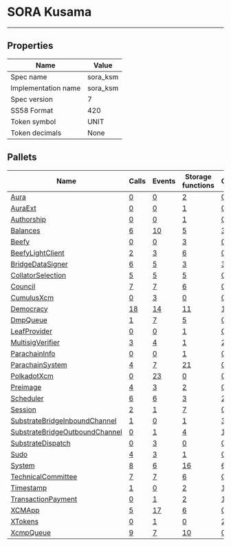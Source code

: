 # SORA Kusama

---------

## Properties
| Name | Value |
| -------- | -------- |
| Spec name     | sora_ksm     |
| Implementation name     | sora_ksm     |
| Spec version     | 7     |
| SS58 Format     | 420     |
| Token symbol      | UNIT     |
| Token decimals      | None     |

## Pallets
| Name | Calls | Events | Storage functions | Constants | Errors |
| -------- | -------- | -------- | -------- | -------- | -------- |
| [Aura](aura.md) | [0](aura.md#calls) | [0](aura.md#events) | [2](aura.md#storage-functions) | [0](aura.md#constants) | [0](aura.md#errors) |
| [AuraExt](auraext.md) | [0](auraext.md#calls) | [0](auraext.md#events) | [1](auraext.md#storage-functions) | [0](auraext.md#constants) | [0](auraext.md#errors) |
| [Authorship](authorship.md) | [0](authorship.md#calls) | [0](authorship.md#events) | [1](authorship.md#storage-functions) | [0](authorship.md#constants) | [0](authorship.md#errors) |
| [Balances](balances.md) | [6](balances.md#calls) | [10](balances.md#events) | [5](balances.md#storage-functions) | [3](balances.md#constants) | [8](balances.md#errors) |
| [Beefy](beefy.md) | [0](beefy.md#calls) | [0](beefy.md#events) | [3](beefy.md#storage-functions) | [0](beefy.md#constants) | [0](beefy.md#errors) |
| [BeefyLightClient](beefylightclient.md) | [2](beefylightclient.md#calls) | [3](beefylightclient.md#events) | [6](beefylightclient.md#storage-functions) | [0](beefylightclient.md#constants) | [20](beefylightclient.md#errors) |
| [BridgeDataSigner](bridgedatasigner.md) | [6](bridgedatasigner.md#calls) | [5](bridgedatasigner.md#events) | [3](bridgedatasigner.md#storage-functions) | [3](bridgedatasigner.md#constants) | [14](bridgedatasigner.md#errors) |
| [CollatorSelection](collatorselection.md) | [5](collatorselection.md#calls) | [5](collatorselection.md#events) | [5](collatorselection.md#storage-functions) | [0](collatorselection.md#constants) | [10](collatorselection.md#errors) |
| [Council](council.md) | [7](council.md#calls) | [7](council.md#events) | [6](council.md#storage-functions) | [0](council.md#constants) | [10](council.md#errors) |
| [CumulusXcm](cumulusxcm.md) | [0](cumulusxcm.md#calls) | [3](cumulusxcm.md#events) | [0](cumulusxcm.md#storage-functions) | [0](cumulusxcm.md#constants) | [0](cumulusxcm.md#errors) |
| [Democracy](democracy.md) | [18](democracy.md#calls) | [14](democracy.md#events) | [11](democracy.md#storage-functions) | [12](democracy.md#constants) | [23](democracy.md#errors) |
| [DmpQueue](dmpqueue.md) | [1](dmpqueue.md#calls) | [7](dmpqueue.md#events) | [5](dmpqueue.md#storage-functions) | [0](dmpqueue.md#constants) | [2](dmpqueue.md#errors) |
| [LeafProvider](leafprovider.md) | [0](leafprovider.md#calls) | [0](leafprovider.md#events) | [1](leafprovider.md#storage-functions) | [0](leafprovider.md#constants) | [0](leafprovider.md#errors) |
| [MultisigVerifier](multisigverifier.md) | [3](multisigverifier.md#calls) | [4](multisigverifier.md#events) | [1](multisigverifier.md#storage-functions) | [2](multisigverifier.md#constants) | [11](multisigverifier.md#errors) |
| [ParachainInfo](parachaininfo.md) | [0](parachaininfo.md#calls) | [0](parachaininfo.md#events) | [1](parachaininfo.md#storage-functions) | [0](parachaininfo.md#constants) | [0](parachaininfo.md#errors) |
| [ParachainSystem](parachainsystem.md) | [4](parachainsystem.md#calls) | [7](parachainsystem.md#events) | [21](parachainsystem.md#storage-functions) | [0](parachainsystem.md#constants) | [8](parachainsystem.md#errors) |
| [PolkadotXcm](polkadotxcm.md) | [0](polkadotxcm.md#calls) | [23](polkadotxcm.md#events) | [0](polkadotxcm.md#storage-functions) | [0](polkadotxcm.md#constants) | [20](polkadotxcm.md#errors) |
| [Preimage](preimage.md) | [4](preimage.md#calls) | [3](preimage.md#events) | [2](preimage.md#storage-functions) | [0](preimage.md#constants) | [6](preimage.md#errors) |
| [Scheduler](scheduler.md) | [6](scheduler.md#calls) | [6](scheduler.md#events) | [3](scheduler.md#storage-functions) | [2](scheduler.md#constants) | [5](scheduler.md#errors) |
| [Session](session.md) | [2](session.md#calls) | [1](session.md#events) | [7](session.md#storage-functions) | [0](session.md#constants) | [5](session.md#errors) |
| [SubstrateBridgeInboundChannel](substratebridgeinboundchannel.md) | [1](substratebridgeinboundchannel.md#calls) | [0](substratebridgeinboundchannel.md#events) | [1](substratebridgeinboundchannel.md#storage-functions) | [3](substratebridgeinboundchannel.md#constants) | [7](substratebridgeinboundchannel.md#errors) |
| [SubstrateBridgeOutboundChannel](substratebridgeoutboundchannel.md) | [0](substratebridgeoutboundchannel.md#calls) | [1](substratebridgeoutboundchannel.md#events) | [4](substratebridgeoutboundchannel.md#storage-functions) | [1](substratebridgeoutboundchannel.md#constants) | [6](substratebridgeoutboundchannel.md#errors) |
| [SubstrateDispatch](substratedispatch.md) | [0](substratedispatch.md#calls) | [3](substratedispatch.md#events) | [0](substratedispatch.md#storage-functions) | [0](substratedispatch.md#constants) | [0](substratedispatch.md#errors) |
| [Sudo](sudo.md) | [4](sudo.md#calls) | [3](sudo.md#events) | [1](sudo.md#storage-functions) | [0](sudo.md#constants) | [1](sudo.md#errors) |
| [System](system.md) | [8](system.md#calls) | [6](system.md#events) | [16](system.md#storage-functions) | [6](system.md#constants) | [6](system.md#errors) |
| [TechnicalCommittee](technicalcommittee.md) | [7](technicalcommittee.md#calls) | [7](technicalcommittee.md#events) | [6](technicalcommittee.md#storage-functions) | [0](technicalcommittee.md#constants) | [10](technicalcommittee.md#errors) |
| [Timestamp](timestamp.md) | [1](timestamp.md#calls) | [0](timestamp.md#events) | [2](timestamp.md#storage-functions) | [1](timestamp.md#constants) | [0](timestamp.md#errors) |
| [TransactionPayment](transactionpayment.md) | [0](transactionpayment.md#calls) | [1](transactionpayment.md#events) | [2](transactionpayment.md#storage-functions) | [1](transactionpayment.md#constants) | [0](transactionpayment.md#errors) |
| [XCMApp](xcmapp.md) | [5](xcmapp.md#calls) | [17](xcmapp.md#events) | [6](xcmapp.md#storage-functions) | [0](xcmapp.md#constants) | [7](xcmapp.md#errors) |
| [XTokens](xtokens.md) | [0](xtokens.md#calls) | [1](xtokens.md#events) | [0](xtokens.md#storage-functions) | [2](xtokens.md#constants) | [19](xtokens.md#errors) |
| [XcmpQueue](xcmpqueue.md) | [9](xcmpqueue.md#calls) | [7](xcmpqueue.md#events) | [10](xcmpqueue.md#storage-functions) | [0](xcmpqueue.md#constants) | [5](xcmpqueue.md#errors) |